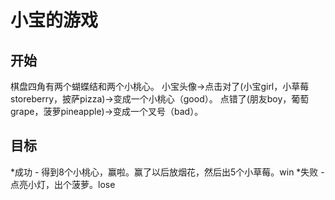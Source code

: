 # 小宝的游戏

## 开始
棋盘四角有两个蝴蝶结和两个小桃心。
小宝头像->点击对了(小宝girl，小草莓storeberry，披萨pizza)->变成一个小桃心（good）。
         点错了(朋友boy，葡萄grape，菠萝pineapple)->变成一个叉号（bad）。

## 目标
*成功 - 得到8个小桃心，赢啦。赢了以后放烟花，然后出5个小草莓。win
*失败 - 点亮小灯，出个菠萝。lose
